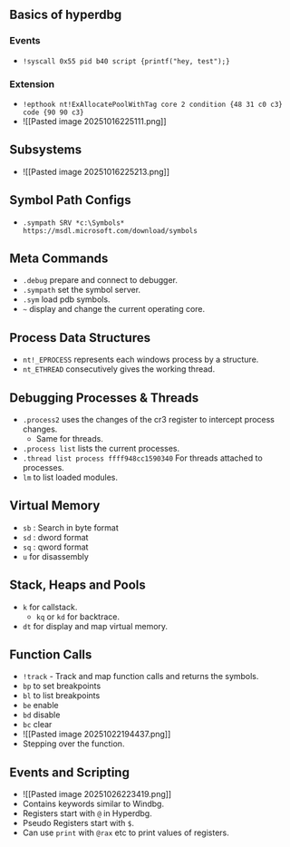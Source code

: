 ## Basics of hyperdbg
### Events
- `!syscall 0x55 pid b40 script {printf("hey, test");}`
### Extension
- `!epthook nt!ExAllocatePoolWithTag core 2 condition {48 31 c0 c3} code {90 90 c3}`
- ![[Pasted image 20251016225111.png]]
## Subsystems
- ![[Pasted image 20251016225213.png]]
## Symbol Path Configs
- `.sympath SRV *c:\Symbols* https://msdl.microsoft.com/download/symbols`
## Meta Commands
- `.debug` prepare and connect to debugger.
- `.sympath` set the symbol server.
- `.sym` load pdb symbols.
- `~` display and change the current operating core.
## Process Data Structures
- `nt!_EPROCESS` represents each windows process by a structure.
- `nt_ETHREAD` consecutively gives the working thread. 
## Debugging Processes & Threads
- `.process2` uses the changes of the cr3 register to intercept process changes.
	- Same for threads.
- `.process list` lists the current processes.
- `.thread list process ffff948cc1590340` For threads attached to processes.
- `lm` to list loaded modules.
## Virtual Memory
- `sb` : Search in byte format
- `sd` : dword format
- `sq` : qword format
- `u` for disassembly
## Stack, Heaps and Pools
- `k` for callstack.
	- `kq` or `kd` for backtrace.
- `dt` for display and map virtual memory.
## Function Calls
- `!track` - Track and map function calls and returns the symbols.
- `bp` to set breakpoints
- `bl` to list breakpoints
- `be` enable
- `bd` disable
- `bc` clear
- ![[Pasted image 20251022194437.png]]
- Stepping over the function.

## Events and Scripting
- ![[Pasted image 20251026223419.png]]
- Contains keywords similar to Windbg.
- Registers start with `@` in Hyperdbg.
- Pseudo Registers start with `$`.
- Can use `print` with `@rax` etc to print values of registers.